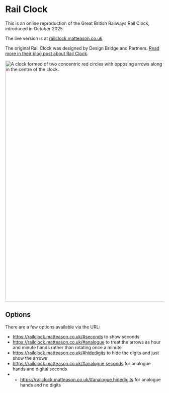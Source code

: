 # Rail Clock
This is an online reproduction of the Great British Railways Rail Clock, introduced in October 2025. 

The live version is at [railclock.matteason.co.uk](https://railclock.matteason.co.uk)

The original Rail Clock was designed by Design Bridge and Partners. [Read more in their blog post about Rail Clock](https://www.designbridge.com/news/rail-clock-new-face-of-time).

<img width="1173" height="764" alt="A clock formed of two concentric red circles with opposing arrows along their paths, moving towards each other. The time of 23:56 is displayed in sans-serif white numerals in the centre of the clock." src="https://github.com/user-attachments/assets/ecd36db5-8643-4b0d-8cab-0e0fc7ba5175" />

## Options
There are a few options available via the URL:

- https://railclock.matteason.co.uk/#seconds to show seconds
- https://railclock.matteason.co.uk/#analogue to treat the arrows as hour and minute hands rather than rotating once a minute
- https://railclock.matteason.co.uk/#hidedigits to hide the digits and just show the arrows
- https://railclock.matteason.co.uk/#analogue,seconds for analogue hands and digital seconds
- - https://railclock.matteason.co.uk/#analogue,hidedigits for analogue hands and no digits

